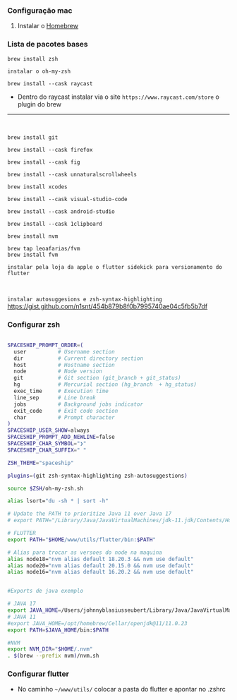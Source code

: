### Configuração mac

1. Instalar o [Homebrew](https://brew.sh/index_pt-br)

### Lista de pacotes bases

```text
brew install zsh
```

```text
instalar o oh-my-zsh
```

```text
brew install --cask raycast
```

-  Dentro do raycast instalar via o site `https://www.raycast.com/store` o plugin do brew

---

<br>

```text
brew install git

brew install --cask firefox

brew install --cask fig

brew install --cask unnaturalscrollwheels

brew install xcodes

brew install --cask visual-studio-code

brew install --cask android-studio

brew install --cask 1clipboard

brew install nvm

brew tap leoafarias/fvm
brew install fvm

instalar pela loja da apple o flutter sidekick para versionamento do flutter
```

<br>

`instalar autosuggesions e zsh-syntax-highlighting`
https://gist.github.com/n1snt/454b879b8f0b7995740ae04c5fb5b7df

### Configurar zsh

```zsh

SPACESHIP_PROMPT_ORDER=(
  user          # Username section
  dir           # Current directory section
  host          # Hostname section
  node          # Node version
  git           # Git section (git_branch + git_status)
  hg            # Mercurial section (hg_branch  + hg_status)
  exec_time     # Execution time
  line_sep      # Line break
  jobs          # Background jobs indicator
  exit_code     # Exit code section
  char          # Prompt character
)
SPACESHIP_USER_SHOW=always
SPACESHIP_PROMPT_ADD_NEWLINE=false
SPACESHIP_CHAR_SYMBOL="❯"
SPACESHIP_CHAR_SUFFIX=" "

ZSH_THEME="spaceship"

plugins=(git zsh-syntax-highlighting zsh-autosuggestions)

source $ZSH/oh-my-zsh.sh

alias lsort="du -sh * | sort -h"

# Update the PATH to prioritize Java 11 over Java 17
# export PATH="/Library/Java/JavaVirtualMachines/jdk-11.jdk/Contents/Home/bin:$PATH"

# FLUTTER
export PATH="$HOME/www/utils/flutter/bin:$PATH"

# Alias para trocar as versoes do node na maquina
alias node18="nvm alias default 18.20.3 && nvm use default"
alias node20="nvm alias default 20.15.0 && nvm use default"
alias node16="nvm alias default 16.20.2 && nvm use default"


#Exports de java exemplo

# JAVA 17
export JAVA_HOME=/Users/johnnyblasiusseubert/Library/Java/JavaVirtualMachines/corretto-17.0.11/Contents/Home
# JAVA 11
#export JAVA_HOME=/opt/homebrew/Cellar/openjdk@11/11.0.23
export PATH=$JAVA_HOME/bin:$PATH

#NVM
export NVM_DIR="$HOME/.nvm"
. $(brew --prefix nvm)/nvm.sh
```

### Configurar flutter

-  No caminho `~/www/utils/` colocar a pasta do flutter e apontar no .zshrc
